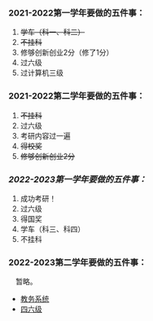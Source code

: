 ### 2021-2022第一学年要做的五件事：  
1. ~~学车（科一、科二）~~
2. ~~不挂科~~
3. 修够创新创业2分（修了1分）
4. 过六级  
5. 过计算机三级

### 2021-2022第二学年要做的五件事：  
1. ~~不挂科~~
2. 过六级  
3. 考研内容过一遍
4. ~~得校奖~~
5. ~~修够创新创业2分~~

### ***2022-2023第一学年要做的五件事：***
1. 成功考研！
2. 过六级
3. 得国奖
4. 学车（科三、科四）
5. 不挂科

### 2022-2023第二学年要做的五件事： 
　暂略。

- [教务系统](http://jwgl.shzu.edu.cn/)
- [四六级](https://cet-bm.neea.edu.cn/)
